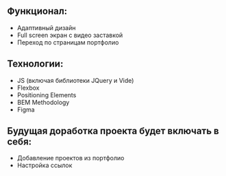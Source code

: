 ## Функционал:

* Адаптивный дизайн
* Full screen экран с видео заставкой
* Переход по страницам портфолио

## Технологии:

* JS (включая библиотеки JQuery и Vide)
* Flexbox
* Positioning Elements
* BEM Methodology
* Figma
  

## Будущая доработка проекта будет включать в себя:

* Добавление проектов из портфолио
* Настройка ссылок
